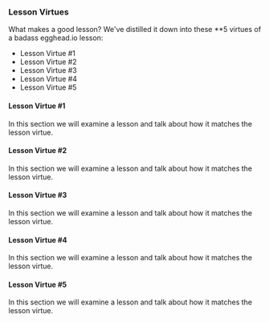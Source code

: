 ### Lesson Virtues

What makes a good lesson? We've distilled it down into these **5 virtues of a badass egghead.io lesson:

* Lesson Virtue #1
* Lesson Virtue #2
* Lesson Virtue #3
* Lesson Virtue #4
* Lesson Virtue #5

#### Lesson Virtue #1

In this section we will examine a lesson and talk about how it matches the lesson virtue.

#### Lesson Virtue #2

In this section we will examine a lesson and talk about how it matches the lesson virtue.

#### Lesson Virtue #3

In this section we will examine a lesson and talk about how it matches the lesson virtue.

#### Lesson Virtue #4

In this section we will examine a lesson and talk about how it matches the lesson virtue.

#### Lesson Virtue #5

In this section we will examine a lesson and talk about how it matches the lesson virtue.